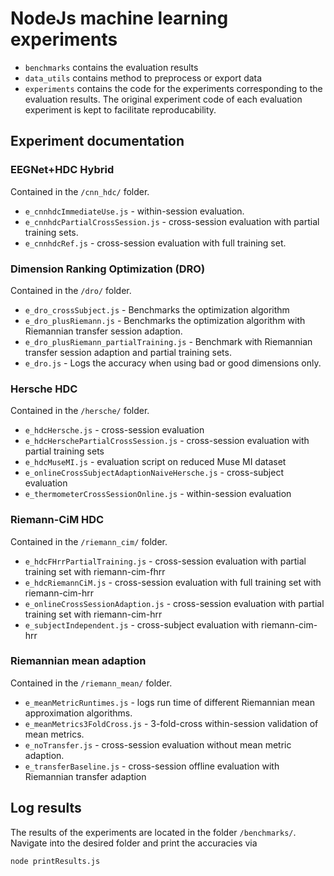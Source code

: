 # NodeJs machine learning experiments
- `benchmarks` contains the evaluation results 
- `data_utils` contains method to preprocess or export data
- `experiments` contains the code for the experiments corresponding to the evaluation results. The original experiment code of each evaluation experiment is kept to facilitate reproducability.


## Experiment documentation
### EEGNet+HDC Hybrid
Contained in the `/cnn_hdc/` folder.
- `e_cnnhdcImmediateUse.js` - within-session evaluation.
- `e_cnnhdcPartialCrossSession.js` - cross-session evaluation with partial training sets.
- `e_cnnhdcRef.js` - cross-session evaluation with full training set.
### Dimension Ranking Optimization (DRO)
Contained in the `/dro/` folder.
- `e_dro_crossSubject.js` - Benchmarks the optimization algorithm
- `e_dro_plusRiemann.js` - Benchmarks the optimization algorithm with Riemannian transfer session adaption.
- `e_dro_plusRiemann_partialTraining.js` - Benchmark with Riemannian transfer session adaption and partial training sets.
- `e_dro.js` - Logs the accuracy when using bad or good dimensions only.
### Hersche HDC
Contained in the `/hersche/` folder.
- `e_hdcHersche.js` - cross-session evaluation
- `e_hdcHerschePartialCrossSession.js` - cross-session evaluation with partial training sets
- `e_hdcMuseMI.js` - evaluation script on reduced Muse MI dataset
- `e_onlineCrossSubjectAdaptionNaiveHersche.js` - cross-subject evaluation 
- `e_thermometerCrossSessionOnline.js` - within-session evaluation
### Riemann-CiM HDC
Contained in the `/riemann_cim/` folder.
- `e_hdcFHrrPartialTraining.js` - cross-session evaluation with partial training set with riemann-cim-fhrr
- `e_hdcRiemannCiM.js` - cross-session evaluation with full training set with riemann-cim-hrr
- `e_onlineCrossSessionAdaption.js` - cross-session evaluation with partial training set with riemann-cim-hrr
- `e_subjectIndependent.js` - cross-subject evaluation with riemann-cim-hrr

### Riemannian mean adaption
Contained in the `/riemann_mean/` folder.
- `e_meanMetricRuntimes.js` - logs run time of different Riemannian mean approximation algorithms.
- `e_meanMetrics3FoldCross.js` - 3-fold-cross within-session validation of mean metrics.
- `e_noTransfer.js` - cross-session evaluation without mean metric adaption.
- `e_transferBaseline.js` - cross-session offline evaluation with Riemannian transfer adaption

## Log results
The results of the experiments are located in the folder `/benchmarks/`. Navigate into the desired folder and print the accuracies via 
```s
node printResults.js
```